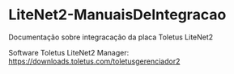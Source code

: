 # LiteNet2-ManuaisDeIntegracao
Documentação sobre integracação da placa Toletus LiteNet2 

Software Toletus LiteNet2 Manager:
https://downloads.toletus.com/toletusgerenciador2
